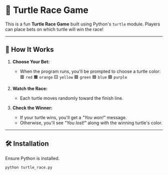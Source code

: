 # 🐢 Turtle Race Game

This is a fun **Turtle Race Game** built using Python's `turtle` module. Players can place bets on which turtle will win the race!

---

## 🚀 How It Works

1. **Choose Your Bet:**  
   - When the program runs, you'll be prompted to choose a turtle color:  
     🟥 `red` 🟧 `orange` 🟨 `yellow` 🟩 `green` 🟦 `blue` 🟪 `purple`

2. **Watch the Race:**  
   - Each turtle moves randomly toward the finish line.

3. **Check the Winner:**  
   - If your turtle wins, you'll get a *"You won!"* message.  
   - Otherwise, you'll see *"You lost!"* along with the winning turtle's color.

---

## 🛠️ Installation

Ensure Python is installed.

```bash
python turtle_race.py
